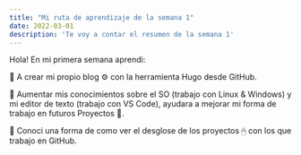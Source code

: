 ```yaml
---
title: "Mi ruta de aprendizaje de la semana 1"
date: 2022-03-01
description: 'Te voy a contar el resumen de la semana 1'
---
```

Hola! 
En mi primera semana aprendi:

📑 A crear mi propio blog ⚙ con la herramienta Hugo desde GitHub. 

📑 Aumentar mis conocimientos sobre el SO (trabajo con Linux & Windows) y mi editor de texto (trabajo con VS Code), ayudara a mejorar mi forma de trabajo en futuros Proyectos 📂.

📑 Conoci una forma de como ver el desglose de los proyectos 🖱 con los que trabajo en GitHub.

